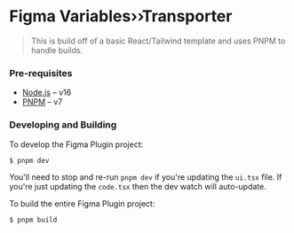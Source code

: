 # Figma Variables››Transporter

> This is build off of a basic React/Tailwind template and uses PNPM to handle builds.

### Pre-requisites

- [Node.js](https://nodejs.org) – v16
- [PNPM](https://pnpm.io/) – v7

### Developing and Building

To develop the Figma Plugin project:

```
$ pnpm dev
```

You'll need to stop and re-run `pnpm dev` if you're updating the `ui.tsx` file. If you're just updating the `code.tsx` then the dev watch will auto-update.

To build the entire Figma Plugin project:

```
$ pnpm build
```

